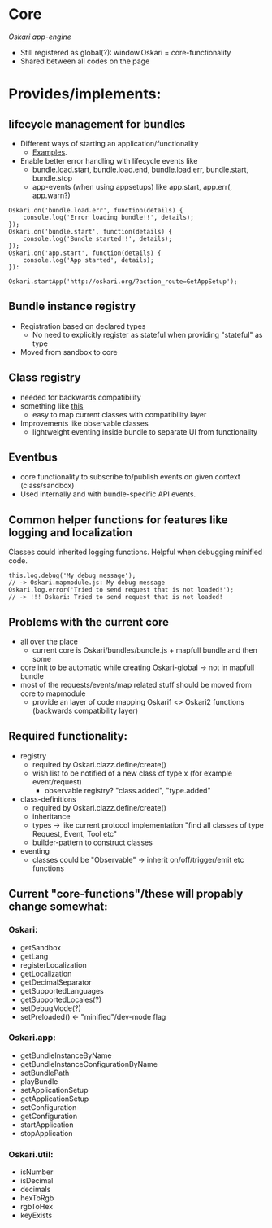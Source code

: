 # Core

*Oskari app-engine*

- Still registered as global(?): window.Oskari = core-functionality
- Shared between all codes on the page

# Provides/implements:

## lifecycle management for bundles

- Different ways of starting an application/functionality
	- [Examples](bundleloader).
- Enable better error handling with lifecycle events like
	- bundle.load.start, bundle.load.end, bundle.load.err, bundle.start, bundle.stop
	- app-events (when using appsetups) like app.start, app.err(, app.warn?)

```
Oskari.on('bundle.load.err', function(details) {
	console.log('Error loading bundle!!', details);
});
Oskari.on('bundle.start', function(details) {
	console.log('Bundle started!!', details);
});
Oskari.on('app.start', function(details) {
	console.log('App started', details);
}):

Oskari.startApp('http://oskari.org/?action_route=GetAppSetup');
```
## Bundle instance registry
- Registration based on declared types
	- No need to explicitly register as stateful when providing "stateful" as type
- Moved from sandbox to core

##  Class registry
- needed for backwards compatibility
- something like [this](https://github.com/ZakarFin/modularjs/blob/master/tests/class-definition.js)
	- easy to map current classes with compatibility layer
- Improvements like observable classes
	- lightweight eventing inside bundle to separate UI from functionality

## Eventbus
- core functionality to subscribe to/publish events on given context (class/sandbox)
- Used internally and with bundle-specific API events.

## Common helper functions for features like logging and localization

Classes could inherited logging functions. Helpful when debugging minified code.

```
this.log.debug('My debug message');
// -> Oskari.mapmodule.js: My debug message
Oskari.log.error('Tried to send request that is not loaded!');
// -> !!! Oskari: Tried to send request that is not loaded!
```

## Problems with the current core

- all over the place
	- current core is Oskari/bundles/bundle.js + mapfull bundle and then some
- core init to be automatic while creating Oskari-global -> not in mapfull bundle
- most of the requests/events/map related stuff should be moved from core to mapmodule
	- provide an layer of code mapping Oskari1 <> Oskari2 functions (backwards compatibility layer)


## Required functionality:
- registry
	- required by Oskari.clazz.define/create() 
	- wish list to be notified of a new class of type x (for example event/request)
		- observable registry? "class.added", "type.added"
- class-definitions
	- required by Oskari.clazz.define/create()
	- inheritance
	- types -> like current protocol implementation "find all classes of type Request, Event, Tool etc"
	- builder-pattern to construct classes
- eventing
	- classes could be "Observable" -> inherit on/off/trigger/emit etc functions


## Current "core-functions"/these will propably change somewhat:

### Oskari:

- getSandbox
- getLang
- registerLocalization
- getLocalization
- getDecimalSeparator
- getSupportedLanguages
- getSupportedLocales(?)
- setDebugMode(?)
- setPreloaded() <- "minified"/dev-mode flag

### Oskari.app:

- getBundleInstanceByName
- getBundleInstanceConfigurationByName
- setBundlePath
- playBundle
- setApplicationSetup
- getApplicationSetup
- setConfiguration
- getConfiguration
- startApplication
- stopApplication

### Oskari.util:
- isNumber
- isDecimal
- decimals
- hexToRgb
- rgbToHex
- keyExists